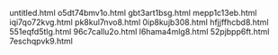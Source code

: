 untitled.html
o5dt74bmv1o.html
gbt3art1bsg.html
mepp1c13eb.html
iqi7qo72kvg.html
pk8kul7nvo8.html
0ip8kujb308.html
hfjjffhcbd8.html
551eqfd5tlg.html
96c7callu2o.html
l6hama4mlg8.html
52pjbpp6ft.html
7eschqpvk9.html